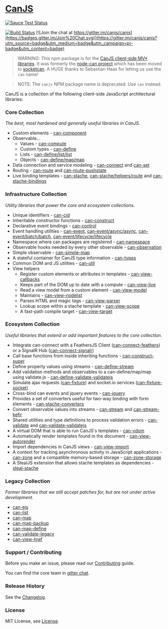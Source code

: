# [CanJS](https://canjs.com/)

 [![Sauce Test Status](https://saucelabs.com/browser-matrix/canjs.svg)](https://saucelabs.com/u/canjs)

[![Build Status](https://travis-ci.org/canjs/canjs.png?branch=master)](https://travis-ci.org/canjs/canjs)
[![Join the chat at https://gitter.im/canjs/canjs](https://badges.gitter.im/Join%20Chat.svg)](https://gitter.im/canjs/canjs?utm_source=badge&utm_medium=badge&utm_campaign=pr-badge&utm_content=badge)

> WARNING: This npm package is for the [CanJS client-side MV* libraries](http://canjs.com). It was formerly
the [node-can project](https://github.com/sebi2k1/node-can) which has been moved
to [socketcan](https://www.npmjs.com/package/socketcan). A HUGE thanks to Sebastian Haas for
letting us use the `can` name!

> NOTE: The `canjs` NPM package name is deprecated. Use `can` instead.

CanJS is a collection of the following client-side JavaScript architectural libraries:

### Core Collection

_The best, most hardened and generally useful libraries in CanJS._

- Custom elements - [can-component](https://canjs.com/doc/can-component.html)
- Observable...
  - Values - [can-compute](https://canjs.com/doc/can-compute.html)
  - Custom types - [can-define](https://canjs.com/doc/can-define.html)
  - Lists - [can-define/list/list](https://canjs.com/doc/can-define/list/list.html)
  - Objects - [can-define/map/map](https://canjs.com/doc/can-define/map/map.html)
- Data connection and service modeling - [can-connect](https://canjs.com/doc/can-connect.html) and [can-set](https://canjs.com/doc/can-set.html)
- Routing - [can-route](https://canjs.com/doc/can-route.html) and [can-route-pushstate](https://canjs.com/doc/can-route-pushstate.html)
- Live binding templates - [can-stache](https://canjs.com/doc/can-stache.html), [can-stache/helpers/route](https://canjs.com/doc/can-stache/helpers/route.html) and [can-stache-bindings](https://canjs.com/doc/can-stache-bindings.html)

### Infrastructure Collection

_Utility libraries that power the core and ecosystem collections._

- Unique identifiers - [can-cid](https://canjs.com/doc/can-cid.html)
- Inheritable constructor functions - [can-construct](https://canjs.com/doc/can-construct.html)
- Declarative event bindings - [can-control](https://canjs.com/doc/can-control.html)
- Event handling utilities - [can-event](https://canjs.com/doc/can-event.html), [can-event/async/async](https://canjs.com/doc/can-event/async/async.html), [can-event/batch/batch](https://canjs.com/doc/can-event/batch/batch.html), [can-event/lifecycle/lifecycle](https://canjs.com/doc/can-event/lifecycle/lifecycle.html)
- Namespace where can packages are registered - [can-namespace](https://canjs.com/doc/can-namespace.html)
- Observable hooks needed by every other observable - [can-observation](https://canjs.com/doc/can-observation.html)
- Simple observable - [can-simple-map](https://canjs.com/doc/can-simple-map.html)
- A stateful container for CanJS type information - [can-types](https://canjs.com/doc/can-types.html)
- Common DOM and JS utilities - [can-util](https://canjs.com/doc/can-util.html)
- View helpers
  - Register custom elements or attributes in templates - [can-view-callbacks](https://canjs.com/doc/can-view-callbacks.html)
  - Keeps part of the DOM up to date with a compute - [can-view-live](https://canjs.com/doc/can-view-live.html)
  - Read a view model from a custom element - [can-view-model](https://canjs.com/doc/can-view-model.html)
  - Maintains - [can-view-nodelist](https://canjs.com/doc/can-view-nodelist.html)
  - Parses HTML and magic tags - [can-view-parser](https://canjs.com/doc/can-view-parser.html)
  - Lookup scope within a stache template - [can-view-scope](https://canjs.com/doc/can-view-scope.html)
  - A fast-path compile target - [can-view-target](https://canjs.com/doc/can-view-target.html)

### Ecosystem Collection

_Useful libraries that extend or add important features to the core collection._

- Integrate can-connect with a FeathersJS Client ([can-connect-feathers](https://canjs.com/doc/can-connect-feathers.html)) or a SignalR Hub ([can-connect-signalr](https://canjs.com/doc/can-connect-signalr.html))
- Call base functions from inside inheriting functions - [can-construct-super](https://canjs.com/doc/can-construct-super.html)
- Define property values using streams - [can-define-stream](https://canjs.com/doc/can-define-stream.html)
- Add validation methods and observables to a can-define/map/map using validate.js - [can-define-validate-validatejs](https://canjs.com/doc/can-define-validate-validatejs.html)
- Simulate ajax requests ([can-fixture](https://canjs.com/doc/can-fixture.html)) and socket.io services ([can-fixture-socket](https://canjs.com/doc/can-fixture-socket.html))
- Cross-bind can events and jquery events - [can-jquery](https://canjs.com/doc/can-jquery.html)
- Provides a set of converters useful for two-way binding with form elements - [can-stache-converters](https://canjs.com/doc/can-stache-converters.html)
- Convert observable values into streams - [can-stream](https://canjs.com/doc/can-stream.html) and [can-stream-kefir](https://canjs.com/doc/can-stream-kefir.html)
- Shared utilities and type definitions to process validation errors - [can-validate](https://canjs.com/doc/can-validate.html) and [can-validate-validatejs](https://canjs.com/doc/can-validate-validatejs.html)
- A virtual DOM that is able to run CanJS's templates - [can-vdom](https://canjs.com/doc/can-vdom.html)
- Automatically render templates found in the document - [can-view-autorender](https://canjs.com/doc/can-view-autorender.html)
- Import dependencies in CanJS views - [can-view-import](https://canjs.com/doc/can-view-import.html)
- A context for tracking asynchronous activity in JavaScript applications - [can-zone](https://canjs.com/doc/can-zone.html) and a compatible memory-based storage - [can-zone-storage](https://canjs.com/doc/can-zone-storage.html)
- A StealJS extension that allows stache templates as dependencies - [steal-stache](http://canjs.com/doc/steal-stache.html)

### Legacy Collection

_Former libraries that we still accept patches for, but are not under active development._

- [can-ejs](https://canjs.com/doc/can-ejs.html)
- [can-list](https://canjs.com/doc/can-list.html)
- [can-map](https://canjs.com/doc/can-map.html)
- [can-map-backup](https://canjs.com/doc/can-map-backup.html)
- [can-map-define](https://canjs.com/doc/can-map-define.html)
- [can-validate-legacy](https://canjs.com/doc/can-validate-legacy.html)
- [can-view-href](https://canjs.com/doc/can-view-href.html)

### Support / Contributing
Before you make an issue, please read our [Contributing](contributing.md) guide.

You can find the core team in [gitter chat](https://gitter.im/canjs/canjs).

### Release History
See the [Changelog](changelog.md).

### License
MIT License, see [License](license.md).
